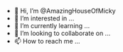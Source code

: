 - 👋 Hi, I’m @AmazingHouseOfMicky
- 👀 I’m interested in ...
- 🌱 I’m currently learning ...
- 💞️ I’m looking to collaborate on ...
- 📫 How to reach me ...

<!---
AmazingHouseOfMicky/AmazingHouseOfMicky is a ✨ special ✨ repository because its `README.md` (this file) appears on your GitHub profile.
You can click the Preview link to take a look at your changes.
--->
